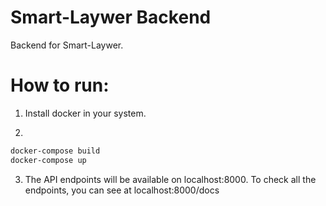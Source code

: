 # Smart-Laywer Backend

Backend for Smart-Laywer.

# How to run:

1. Install docker in your system.

2. 
```bash
docker-compose build
docker-compose up
```
3. The API endpoints will be available on localhost:8000. To check all the endpoints, you can see at localhost:8000/docs